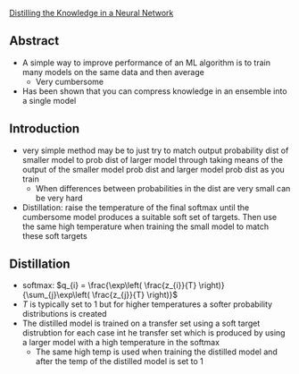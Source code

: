 [Distilling the Knowledge in a Neural Network](https://arxiv.org/abs/1503.02531)
## Abstract
- A simple way to improve performance of an ML algorithm is to train many models on the same data and then average
	- Very cumbersome
- Has been shown that you can compress knowledge in an ensemble into a single model
## Introduction
- very simple method may be to just try to match output probability dist of smaller model to prob dist of larger model through taking means of the output of the smaller model prob dist and larger model prob dist as you train
	- When differences between probabilities in the dist are very small can be very hard
- Distillation: raise the temperature of the final softmax until the cumbersome model produces a suitable soft set of targets. Then use the same high temperature when training the small model to match these soft targets
## Distillation
- softmax: $q_{i} = \frac{\exp\left( \frac{z_{i}}{T} \right)}{\sum_{j}\exp\left( \frac{z_{j}}{T} \right)}$ 
- $T$ is typically set to 1 but for higher temperatures a softer probability distributions is created
- The distilled model is trained on a transfer set using a soft target distrubtion for each case int he transfer set which is produced by using a larger model with a high temperature in the softmax
	- The same high temp is used when training the distilled model and after the temp of the distilled model is set to 1

